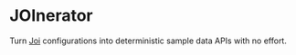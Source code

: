 JOInerator
==========

Turn [Joi](https://joi.dev/) configurations into deterministic sample data APIs with no effort.
